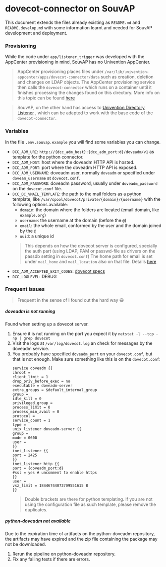 # dovecot-connector on SouvAP

This document extends the files already existing as `README.md` and
`README.develop.md` with some information learnt and needed for SouvAP
development and deployment.

### Provisioning

While the code under `app/listener_trigger` was developed with the AppCenter
provisioning in mind, SouvAP has no Univention AppCenter.

> AppCenter provisioning places files under `/var/lib/univention-appcenter/apps/dovecot-connector/data`
> such as creation, deletion and changes on LDAP objects. The AppCenter
> provisioning service then calls the `dovecot-connector` which runs on a
> container until it finishes processing the changes found on this directory.
> More info on this topic can be found [here](https://docs.software-univention.de/app-center/5.0/en/identity_management.html#provisioning)

> SouvAP, on the other hand has access to
> [Univention Directory Listener](https://docs.software-univention.de/developer-reference/5.0/en/listener/index.html)
> , which can be adapted to work with the base code of the `dovecot-connector`.


### Variables

In the file `.env.souvap.example` you will find some variables you can change.
* `DCC_ADM_URI`: `http://{dcc_adm_host}:{dcc_adm_port:d}/doveadm/v1` as template for the python connector.
* `DCC_ADM_HOST`: host where the doveadm HTTP API is hosted.
* `DCC_ADM_PORT`: port where the doveadm HTTP API is exposed.
* `DCC_ADM_USERNAME`: doveadm user, normally `doveadm` or specified under `doveam_username` at `dovecot.conf`.
* `DCC_ADM_PASSWORD`: doveadm password, usually under `doveadm_password` on the `dovecot.conf` file.
* `DCC_DC_VMAIL_TEMPLATE`: the path to the mail folders as a python template, like `/var/spool/dovecot/private/{domain}/{username}` with the following options available:
    * `domain`: the domain where the folders are located (email domain, like `example.org`)
    * `username`: the username at the domain (before the `@`)
    * `email`: the whole email, conformed by the user and the domain joined by the `@`
    * `uuid`: a unique id
    > This depends on how the dovecot server is configured, specially the auth part
    > (using LDAP, PAM or passwd-file as drivers on the passdb setting in `dovecot.conf`)
    > The home path for email is set under `mail_home` and `mail_location` also on that file.
    > Details [here](https://doc.dovecot.org/configuration_manual/mail_location/#mail-location-settings)
* `DCC_ADM_ACCEPTED_EXIT_CODES`: [dovecot specs](https://doc.dovecot.org/admin_manual/error_codes/)
* `DCC_LOGLEVEL`: DEBUG

### Frequent issues

> Frequent in the sense of I found out the hard way 😃

##### doveadm is not running

Found when setting up a dovecot server.

1. Ensure it is not running on the port you expect it by `netstat -l --tcp -np | grep dovecot`
2. Visit the logs at `/var/log/dovecot.log` an check for messages by the doveadm service.
3. You probably have specified `doveadm_port` on your `dovecot.conf`, but that is not enough. Make sure something like this is on the `dovecot.conf`:
    ```
    service doveadm {{
    chroot =
    client_limit = 1
    drop_priv_before_exec = no
    executable = doveadm-server
    extra_groups = $default_internal_group
    group =
    idle_kill = 0
    privileged_group =
    process_limit = 0
    process_min_avail = 0
    protocol =
    service_count = 1
    type =
    unix_listener doveadm-server {{
    group =
    mode = 0600
    user =
    }}
    inet_listener {{
    port = 2425
    }}
    inet_listener http {{
    port = {doveadm_port:d}
    #ssl = yes # uncomment to enable https
    }}
    user =
    vsz_limit = 18446744073709551615 B
    }}
    ```
    > Double brackets are there for python templating. If you are not using the
    > configuration file as such template, please remove the duplicates.

##### python-doveadm not available

Due to the expiration time of artifacts on the python-doveadm repository,
the artifacts may have expired and the zip file containing the package may not
be downloaded.
1. Rerun the pipeline on python-doveadm repository.
2. Fix any failing tests if there are errors.
